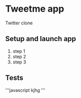 #  Tweetme app
Twitter clone
## Setup and launch app
1. step 1
2. step 2
3. step 3

## Tests
'''javascript
kjhg
'''
